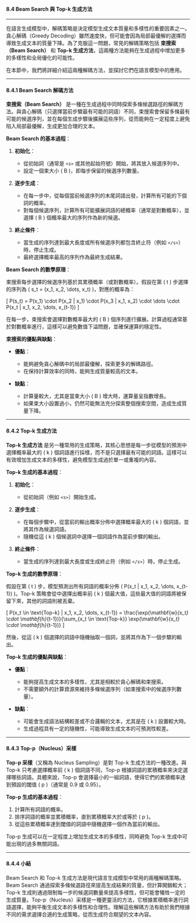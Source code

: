 #### **8.4 Beam Search 與 Top-k 生成方法**

---

在語言生成模型中，解碼策略是決定模型生成文本質量和多樣性的重要因素之一。貪心解碼（Greedy Decoding）雖然速度快，但可能會因為局部最優解的選擇而導致生成文本的質量下降。為了克服這一問題，常見的解碼策略包括 **束搜索（Beam Search）** 和 **Top-k 生成方法**，這兩種方法能夠在生成過程中增加更多的多樣性和全局優化的可能性。

在本節中，我們將詳細介紹這兩種解碼方法，並探討它們在語言模型中的應用。

---

#### **8.4.1 Beam Search 解碼方法**

**束搜索（Beam Search）** 是一種在生成過程中同時探索多條候選路徑的解碼方法。與貪心解碼（只選擇當前步驟最有可能的詞語）不同，束搜索會保留多條最有可能的候選序列，並在每個生成步驟後擴展這些序列，從而能夠在一定程度上避免陷入局部最優解，生成更加合理的文本。

**Beam Search 的基本過程**：

1. **初始化**：
   - 從初始詞（通常是 `<s>` 或其他起始符號）開始，將其放入候選序列中。
   - 設定一個束大小 \( B \)，即每步保留的候選序列數量。

2. **逐步生成**：
   - 在每一步中，從每個當前候選序列的末尾詞語出發，計算所有可能的下個詞的概率。
   - 對每個候選序列，計算所有可能擴展詞語的總概率（通常是對數概率），並選擇 \( B \) 個概率最大的序列作為新的候選。

3. **終止條件**：
   - 當生成的序列達到最大長度或所有候選序列都包含終止符（例如 `</s>`）時，停止生成。
   - 最終選擇概率最高的序列作為最終生成結果。

**Beam Search 的數學原理**：

束搜索每步選擇的候選序列基於其累積概率（或對數概率）。假設在第 \( t \) 步選擇的序列為 \( s_t = (x_1, x_2, \dots, x_t) \)，對應的概率為：

\[
P(s_t) = P(x_1) \cdot P(x_2 | x_1) \cdot P(x_3 | x_1, x_2) \cdot \dots \cdot P(x_t | x_1, x_2, \dots, x_{t-1})
\]

在每一步，束搜索會選擇對數概率最大的 \( B \) 個序列進行擴展。計算過程通常基於對數概率進行，這樣可以避免數值下溢問題，並確保運算的穩定性。

**束搜索的優點與缺點**：

- **優點**：
  - 能夠避免貪心解碼中的局部最優解，探索更多的解碼路徑。
  - 在保持計算效率的同時，能夠生成質量較高的文本。

- **缺點**：
  - 計算量較大，尤其是當束大小 \( B \) 增大時，運算量呈指數增長。
  - 如果束大小設置過小，仍然可能無法充分探索整個搜索空間，造成生成質量下降。

---

#### **8.4.2 Top-k 生成方法**

**Top-k 生成方法** 是另一種常用的生成策略，其核心思想是每一步從模型的預測中選擇概率最大的 \( k \) 個詞語進行採樣，而不是只選擇最有可能的詞語。這樣可以有效增加生成文本的多樣性，避免模型生成過於單一或重複的內容。

**Top-k 生成的基本過程**：

1. **初始化**：
   - 從初始詞（例如 `<s>`）開始生成。

2. **逐步生成**：
   - 在每個步驟中，從當前的輸出概率分佈中選擇概率最大的 \( k \) 個詞語，並將其作為候選詞語。
   - 隨機從這 \( k \) 個候選詞中選擇一個詞語作為當前步驟的輸出。
   
3. **終止條件**：
   - 當生成的序列達到最大長度或生成終止符（例如 `</s>`）時，停止生成。

**Top-k 生成的數學原理**：

假設在第 \( t \) 步，模型預測出所有詞語的概率分佈 \( P(x_t | x_1, x_2, \dots, x_{t-1}) \)。Top-k 策略會從中選擇出概率前 \( k \) 個最大值，這些最大值的詞語將被保留下來，其他的詞語則被丟棄。

\[
P(x_t \in \text{Top-k} | x_1, x_2, \dots, x_{t-1}) = \frac{\exp(\mathbf{w}_{x_t} \cdot \mathbf{h}_{t-1})}{\sum_{x_t \in \text{Top-k}} \exp(\mathbf{w}_{x_t} \cdot \mathbf{h}_{t-1})}
\]

然後，從這 \( k \) 個選擇的詞語中隨機抽取一個詞，並將其作為下一個步驟的輸出。

**Top-k 生成的優點與缺點**：

- **優點**：
  - 能夠提高生成文本的多樣性，尤其是相較於貪心解碼和束搜索。
  - 不需要額外的計算資源來維持多條候選序列（如束搜索中的候選序列數量）。

- **缺點**：
  - 可能會生成語法結構較差或不合邏輯的文本，尤其是在 \( k \) 設置較大時。
  - 生成過程具有一定的隨機性，可能導致生成文本的可預測性較差。

---

#### **8.4.3 Top-p（Nucleus）采樣**

**Top-p 采樣**（又稱為 Nucleus Sampling）是對 Top-k 生成方法的一種改進。與 Top-k 只考慮選擇概率前 \( k \) 個詞語不同，Top-p 根據詞語的累積概率來決定選擇哪些詞語。具體來說，Top-p 會選擇最小的一組詞語，使得它們的累積概率達到預設的閾值 \( p \)（通常是 0.9 或 0.95）。

**Top-p 生成的基本過程**：

1. 計算所有詞語的概率。
2. 排序詞語的概率並累積概率，直到累積概率大於或等於 \( p \)。
3. 從這些累積概率達到閾值的詞語中隨機選擇一個作為當前的輸出。

Top-p 生成可以在一定程度上增加生成文本的多樣性，同時避免 Top-k 生成中可能出現的過多無關詞語。

---

#### **8.4.4 小結**

Beam Search 和 Top-k 生成方法是現代語言生成模型中常用的兩種解碼策略。Beam Search 通過探索多條候選路徑來提高生成結果的質量，但計算開銷較大；Top-k 生成則通過限制每一步的候選詞數量來提高多樣性，但可能會犧牲一定的生成質量。Top-p（Nucleus）采樣是一種更靈活的方法，它根據累積概率進行詞語選擇，能夠平衡生成文本的多樣性和合理性。理解這些解碼方法有助於我們根據不同的需求選擇合適的生成策略，從而生成符合期望的文本內容。